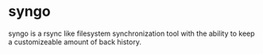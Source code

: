 syngo
=====

syngo is a rsync like filesystem synchronization tool with the ability to
keep a customizeable amount of back history.
